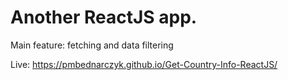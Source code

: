 # Another ReactJS app. 

Main feature: fetching and data filtering

Live: https://pmbednarczyk.github.io/Get-Country-Info-ReactJS/